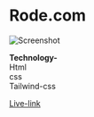 # Rode.com

![Screenshot](./screenshot.png)


**Technology-**<br>
Html<br>
css<br>
Tailwind-css

[Live-link](https://rode-com.netlify.app/)
       